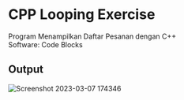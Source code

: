 # CPP Looping Exercise
Program Menampilkan Daftar Pesanan dengan C++
<br>
Software: Code Blocks
<br>

## Output


![Screenshot 2023-03-07 174346](https://user-images.githubusercontent.com/73648392/223399883-7d498c03-a7e9-4ac4-be58-d1c594bae290.png)
